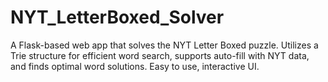 # NYT_LetterBoxed_Solver
A Flask-based web app that solves the NYT Letter Boxed puzzle. Utilizes a Trie structure for efficient word search, supports auto-fill with NYT data, and finds optimal word solutions. Easy to use, interactive UI.

